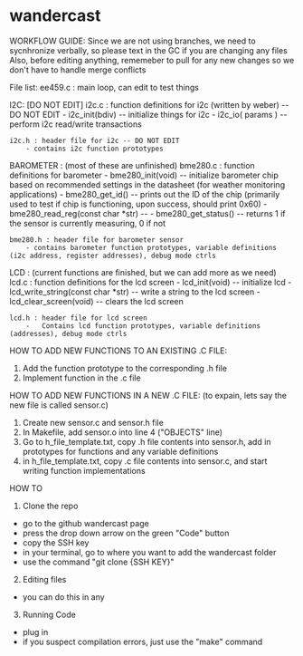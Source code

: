 # wandercast

WORKFLOW GUIDE:
Since we are not using branches, we need to sycnhronize verbally, so please text in the GC if you are changing any files
Also, before editing anything, rememeber to pull for any new changes so we don't have to handle merge conflicts

File list:
ee459.c : main loop, can edit to test things

I2C: [DO NOT EDIT]
    i2c.c : function definitions for i2c (written by weber) -- DO NOT EDIT
        - i2c_init(bdiv) -- initialize things for i2c
        - i2c_io( params ) -- perform i2c read/write transactions

    i2c.h : header file for i2c -- DO NOT EDIT
        - contains i2c function prototypes

BAROMETER : (most of these are unfinished)
    bme280.c : function definitions for barometer
        - bme280_init(void) -- initialize barometer chip based on recommended settings in the datasheet (for weather monitoring applications)
        - bme280_get_id() -- prints out the ID of the chip (primarily used to test if chip is functioning, upon success, should print 0x60)
        - bme280_read_reg(const char *str) -- 
        - bme280_get_status() -- returns 1 if the sensor is currently measuring, 0 if not

    bme280.h : header file for barometer sensor
        - contains barometer function prototypes, variable definitions (i2c address, register addresses), debug mode ctrls

LCD : (current functions are finished, but we can add more as we need)
    lcd.c : function definitions for the lcd screen
        - lcd_init(void) -- initialize lcd 
        - lcd_write_string(const char *str) -- write a string to the lcd screen
        - lcd_clear_screen(void) -- clears the lcd screen

    lcd.h : header file for lcd screen
        -   Contains lcd function prototypes, variable definitions (addresses), debug mode ctrls


HOW TO ADD NEW FUNCTIONS TO AN EXISTING .C FILE:
1. Add the function prototype to the corresponding .h file
2. Implement function in the .c file

HOW TO ADD NEW FUNCTIONS IN A NEW .C FILE:
(to expain, lets say the new file is called sensor.c)
1. Create new sensor.c and sensor.h file 
2. In Makefile, add sensor.o into line 4 ("OBJECTS" line)
3. Go to h_file_template.txt, copy .h file contents into sensor.h, add in prototypes for functions and any variable definitions
4. in h_file_template.txt, copy .c file contents into sensor.c, and start writing function implementations

HOW TO 
1. Clone the repo
- go to the github wandercast page 
- press the drop down arrow on the green "Code" button
- copy the SSH key
- in your terminal, go to where you want to add the wandercast folder
- use the command "git clone {SSH KEY}"

2. Editing files
- you can do this in any 

3. Running Code
- plug in 
- if you suspect compilation errors, just use the "make" command